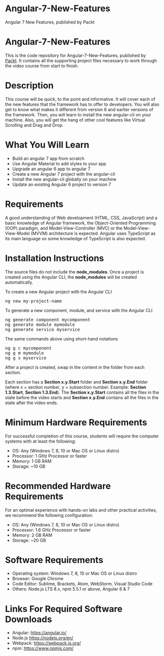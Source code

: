 # Angular-7-New-Features
Angular 7 New Features, published by Packt

# Angular-7-New-Features
This is the code repository for Angular-7-New-Features, published by <a href="https://www.packtpub.com/">Packt</a>. It contains all the supporting project files necessary to work through the video course from start to finish.

# Description
This course will be quick, to the point and informative. It will cover each of the new features that the framework has to offer to developers. You will also get to know what makes it different from version 6 and earlier versions of the framework. Then, you will learn to install the new angular-cli on your machine. Also, you will get the hang of other cool features like Virtual Scrolling and Drag and Drop. 

# What You Will Learn
- Build an angular 7 app from scratch
- Use Angular Material to add styles to your app 
- Upgrade an angular 6 app to angular 7
- Create a new Angular 7 project with the angular-cli
- Install the new angular-cli globally on your machine
- Update an existing Angular 6 project to version 7

# Requirements
A good understanding of Web development (HTML, CSS, JavaScript) and a basic knowledge of Angular framework, the Object-Oriented Programming (OOP) paradigm, and Model-View-Controller (MVC) or the Model-View-View-Model (MVVM) architecture is expected.  Angular uses TypeScript as its main language so some knowledge of TypeScript is also expected.

# Installation Instructions
The source files do not include the <b>node_modules</b>.  Once a project is created using the Angular CLI, the <b>node_modules</b> will be created automatically.

To create a new Angular project with the Angular CLI
<pre>
ng new my-project-name
</pre>

To generate a new component, module, and service with the Angular CLI
<pre>
ng generate component mycomponent
ng generate module mymodule
ng generate service myservice
</pre>

The same commands above using short-hand notations
<pre>
ng g c mycomponent
ng g m mymodule
ng g s myservice
</pre>

After a project is created, swap in the content in the folder from each section.

Each section has a <b>Section x.y.Start</b> folder and <b>Section x.y.End</b> folder (where x = section number, y = subsection number.  Example:  <b>Section 1.3.Start</b>, <b>Section 1.3.End</b>).  The <b>Section x.y.Start</b> contains all the files in the state before the video starts and <b>Section x.y.End</b> contains all the files in the state after the video ends.

# Minimum Hardware Requirements
For successful completion of this course, students will require the computer systems with at least the
following:
- OS: Any (Windows 7, 8, 10 or Mac OS or Linux distro)
- Processor: 1 GHz Processor or faster
- Memory: 1 GB RAM
- Storage: ~10 GB

# Recommended Hardware Requirements
For an optimal experience with hands-on labs and other practical activities, we recommend the following
configuration:
- OS: Any (Windows 7, 8, 10 or Mac OS or Linux distro)
- Processor: 1.6 GHz Processor or faster
- Memory: 2 GB RAM
- Storage: ~20 GB

# Software Requirements
- Operating system: Windows 7, 8, 10 or Mac OS or Linux distro
- Browser: Google Chrome
- Code Editor: Sublime, Brackets, Atom, WebStorm, Visual Studio Code
- Others: Node.js LTS 8.x, npm 5.5.1 or above, Angular 6 & 7

# Links For Required Software Downloads
- Angular: https://angular.io/
- Node.js https://nodejs.org/en/
- Webpack: https://webpack.js.org/
- npm: https://www.npmjs.com/

